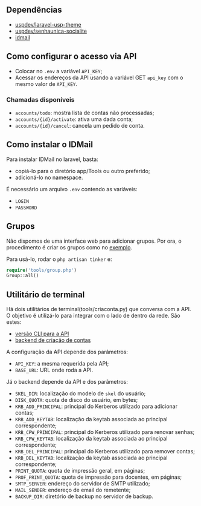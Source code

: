 ## Dependências
  * [uspdev/laravel-usp-theme](https://github.com/uspdev/laravel-usp-theme)
  * [uspdev/senhaunica-socialite](https://github.com/uspdev/senhaunica-socialite)
  * [idmail](https://github.com/wgnann/idmail)

## Como configurar o acesso via API
  * Colocar no `.env` a variável `API_KEY`;
  * Acessar os endereços da API usando a variável GET `api_key` com o mesmo valor de `API_KEY`.

### Chamadas disponíveis
  * `accounts/todo`: mostra lista de contas não processadas;
  * `accounts/{id}/activate`: ativa uma dada conta;
  * `accounts/{id}/cancel`: cancela um pedido de conta.

## Como instalar o IDMail
Para instalar IDMail no laravel, basta:
  * copiá-lo para o diretório app/Tools ou outro preferido;
  * adicioná-lo no namespace.

É necessário um arquivo `.env` contendo as variáveis:
  * `LOGIN`
  * `PASSWORD`

## Grupos
Não dispomos de uma interface web para adicionar grupos. Por ora, o procedimento é criar os grupos como no [exemplo](tools/groups.php).

Para usá-lo, rodar o `php artisan tinker` e:
```php
require('tools/group.php')
Group::all()
```

## Utilitário de terminal
Há dois utilitários de terminal(tools/criaconta.py) que conversa com a API. O objetivo é utilizá-lo para integrar com o lado de dentro da rede. São estes:
  * [versão CLI para a API](tools/criaconta.py)
  * [backend de criação de contas](tools/contas.py)

A configuração da API depende dos parâmetros:
  * `API_KEY`: a mesma requerida pela API;
  * `BASE_URL`: URL onde roda a API.

Já o backend depende da API e dos parâmetros:
  * `SKEL_DIR`: localização do modelo de `skel` do usuário;
  * `DISK_QUOTA`: quota de disco do usuário, em bytes;
  * `KRB_ADD_PRINCIPAL`: principal do Kerberos utilizado para adicionar contas;
  * `KRB_ADD_KEYTAB`: localização da keytab associada ao principal correspondente;
  * `KRB_CPW_PRINCIPAL`: principal do Kerberos utilizado para renovar senhas;
  * `KRB_CPW_KEYTAB`: localização da keytab associada ao principal correspondente;
  * `KRB_DEL_PRINCIPAL`: principal do Kerberos utilizado para remover contas;
  * `KRB_DEL_KEYTAB`: localização da keytab associada ao principal correspondente;
  * `PRINT_QUOTA`: quota de impressão geral, em páginas;
  * `PROF_PRINT_QUOTA`: quota de impressão para docentes, em páginas;
  * `SMTP_SERVER`: endereço do servidor de SMTP utilizado;
  * `MAIL_SENDER`: endereço de email do remetente;
  * `BACKUP_DIR`: diretório de backup no servidor de backup.
